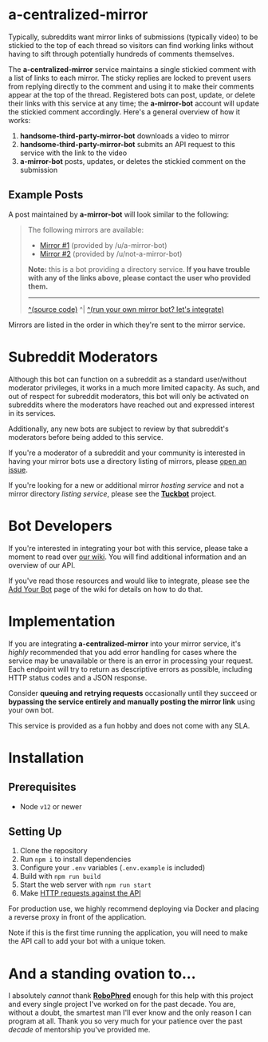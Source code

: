 # a-centralized-mirror

Typically, subreddits want mirror links of submissions (typically video) to be stickied to the top of each thread so visitors can find working links without having to sift through potentially hundreds of comments themselves.

The **a-centralized-mirror** service maintains a single stickied comment with a list of links to each mirror. The sticky replies are locked to prevent users from replying directly to the comment and using it to make their comments appear at the top of the thread. Registered bots can post, update, or delete their links with this service at any time; the **a-mirror-bot** account will update the stickied comment accordingly. Here's a general overview of how it works:

1. **handsome-third-party-mirror-bot** downloads a video to mirror
2. **handsome-third-party-mirror-bot** submits an API request to this service with the link to the video
3. **a-mirror-bot** posts, updates, or deletes the stickied comment on the submission

## Example Posts

A post maintained by **a-mirror-bot** will look similar to the following:

> The following mirrors are available:
>
> - [Mirror #1](https://youtube.com/) (provided by /u/a-mirror-bot)
> - [Mirror #2](https://youtube.com/) (provided by /u/not-a-mirror-bot)
>
> **Note:** this is a bot providing a directory service. **If you have trouble with any of the links above, please contact the user who provided them.**
>
> ---
>
> [^(source code)](https://amirror.link/source) ^| [^(run your own mirror bot? let's integrate)](https://amirror.link/lets-talk)

Mirrors are listed in the order in which they're sent to the mirror service.

# Subreddit Moderators

Although this bot can function on a subreddit as a standard user/without moderator privileges, it works in a much more limited capacity. As such, and out of respect for subreddit moderators, this bot will only be activated on subreddits where the moderators have reached out and expressed interest in its services.

Additionally, any new bots are subject to review by that subreddit's moderators before being added to this service.

If you're a moderator of a subreddit and your community is interested in having your mirror bots use a directory listing of mirrors, please [open an issue](https://github.com/kyleratti/a-centralized-mirror/issues/new?assignees=kyleratti&labels=subreddit+partnership&template=subreddit-partnership.md&title=).

If you're looking for a new or additional mirror _hosting service_ and not a mirror directory _listing service_, please see the [**Tuckbot**](https://github.com/kyleratti/tuckbot-downloader) project.

# Bot Developers

If you're interested in integrating your bot with this service, please take a moment to read over [our wiki](https://github.com/kyleratti/a-centralized-mirror/wiki). You will find additional information and an overview of our API.

If you've read those resources and would like to integrate, please see the [Add Your Bot](https://github.com/kyleratti/a-centralized-mirror/wiki/Add-Your-Bot) page of the wiki for details on how to do that.

# Implementation

If you are integrating **a-centralized-mirror** into your mirror service, it's _highly_ recommended that you add error handling for cases where the service may be unavailable or there is an error in processing your request. Each endpoint will try to return as descriptive errors as possible, including HTTP status codes and a JSON response.

Consider **queuing and retrying requests** occasionally until they succeed or **bypassing the service entirely and manually posting the mirror link** using your own bot.

This service is provided as a fun hobby and does not come with any SLA.

# Installation

## Prerequisites

- Node `v12` or newer

## Setting Up

1. Clone the repository
2. Run `npm i` to install dependencies
3. Configure your `.env` variables (`.env.example` is included)
4. Build with `npm run build`
5. Start the web server with `npm run start`
6. Make [HTTP requests against the API](https://github.com/kyleratti/a-centralized-mirror/wiki)

For production use, we highly recommend deploying via Docker and placing a reverse proxy in front of the application.

Note if this is the first time running the application, you will need to make the API call to add your bot with a unique token.

# And a standing ovation to...

I absolutely _cannot_ thank **[RoboPhred](https://github.com/robophred)** enough for this help with this project and every single project I've worked on for the past decade. You are, without a doubt, the smartest man I'll ever know and the only reason I can program at all. Thank you so very much for your patience over the past _decade_ of mentorship you've provided me.
